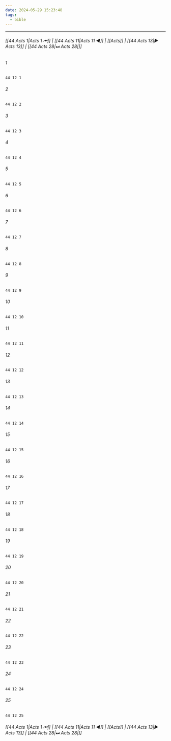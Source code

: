 ```yaml
---
date: 2024-05-29 15:23:48
tags:
  - bible
---
```

___

###### [[44 Acts 1|Acts 1 ⏮]] | [[44 Acts 11|Acts 11 ◀]] | [[Acts]] | [[44 Acts 13|▶ Acts 13]] | [[44 Acts 28|⏭ Acts 28|]]

###### 1
``` verse
44 12 1 
```
###### 2
``` verse
44 12 2 
```
###### 3
``` verse
44 12 3 
```
###### 4
``` verse
44 12 4 
```
###### 5
``` verse
44 12 5 
```
###### 6
``` verse
44 12 6 
```
###### 7
``` verse
44 12 7 
```
###### 8
``` verse
44 12 8 
```
###### 9
``` verse
44 12 9 
```
###### 10
``` verse
44 12 10 
```
###### 11
``` verse
44 12 11 
```
###### 12
``` verse
44 12 12 
```
###### 13
``` verse
44 12 13 
```
###### 14
``` verse
44 12 14 
```
###### 15
``` verse
44 12 15 
```
###### 16
``` verse
44 12 16 
```
###### 17
``` verse
44 12 17 
```
###### 18
``` verse
44 12 18 
```
###### 19
``` verse
44 12 19 
```
###### 20
``` verse
44 12 20 
```
###### 21
``` verse
44 12 21 
```
###### 22
``` verse
44 12 22 
```
###### 23
``` verse
44 12 23 
```
###### 24
``` verse
44 12 24 
```
###### 25
``` verse
44 12 25 
```

###### [[44 Acts 1|Acts 1 ⏮]] | [[44 Acts 11|Acts 11 ◀]] | [[Acts]] | [[44 Acts 13|▶ Acts 13]] | [[44 Acts 28|⏭ Acts 28|]]

